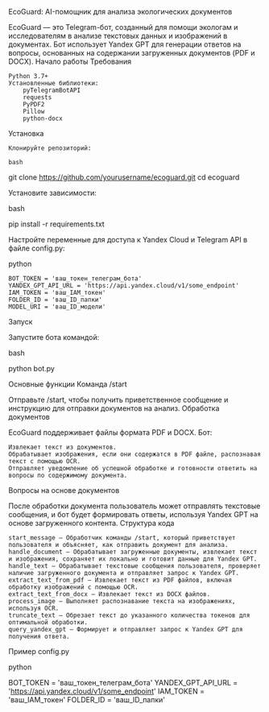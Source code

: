EcoGuard: AI-помощник для анализа экологических документов

EcoGuard — это Telegram-бот, созданный для помощи экологам и исследователям в анализе текстовых данных и изображений в документах. Бот использует Yandex GPT для генерации ответов на вопросы, основанных на содержании загруженных документов (PDF и DOCX).
Начало работы
Требования

    Python 3.7+
    Установленные библиотеки:
        pyTelegramBotAPI
        requests
        PyPDF2
        Pillow
        python-docx

Установка

    Клонируйте репозиторий:

    bash

git clone https://github.com/yourusername/ecoguard.git
cd ecoguard

Установите зависимости:

bash

pip install -r requirements.txt

Настройте переменные для доступа к Yandex Cloud и Telegram API в файле config.py:

python

    BOT_TOKEN = 'ваш_токен_телеграм_бота'
    YANDEX_GPT_API_URL = 'https://api.yandex.cloud/v1/some_endpoint'
    IAM_TOKEN = 'ваш_IAM_токен'
    FOLDER_ID = 'ваш_ID_папки'
    MODEL_URI = 'ваш_ID_модели'

Запуск

Запустите бота командой:

bash

python bot.py

Основные функции
Команда /start

Отправьте /start, чтобы получить приветственное сообщение и инструкцию для отправки документов на анализ.
Обработка документов

EcoGuard поддерживает файлы формата PDF и DOCX. Бот:

    Извлекает текст из документов.
    Обрабатывает изображения, если они содержатся в PDF файле, распознавая текст с помощью OCR.
    Отправляет уведомление об успешной обработке и готовности ответить на вопросы по содержимому документа.

Вопросы на основе документов

После обработки документа пользователь может отправлять текстовые сообщения, и бот будет формировать ответы, используя Yandex GPT на основе загруженного контента.
Структура кода

    start_message — Обработчик команды /start, который приветствует пользователя и объясняет, как отправить документ для анализа.
    handle_document — Обрабатывает загруженные документы, извлекает текст и изображения, сохраняет их локально и готовит данные для Yandex GPT.
    handle_text — Обрабатывает текстовые сообщения пользователя, проверяет наличие загруженного документа и отправляет запрос к Yandex GPT.
    extract_text_from_pdf — Извлекает текст из PDF файлов, включая обработку изображений с помощью OCR.
    extract_text_from_docx — Извлекает текст из DOCX файлов.
    process_image — Выполняет распознавание текста на изображениях, используя OCR.
    truncate_text — Обрезает текст до указанного количества токенов для оптимальной обработки.
    query_yandex_gpt — Формирует и отправляет запрос к Yandex GPT для получения ответа.

Пример config.py

python

BOT_TOKEN = 'ваш_токен_телеграм_бота'
YANDEX_GPT_API_URL = 'https://api.yandex.cloud/v1/some_endpoint'
IAM_TOKEN = 'ваш_IAM_токен'
FOLDER_ID = 'ваш_ID_папки'
